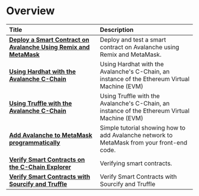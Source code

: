 # Overview

| Title | Description |
| :--- | :--- |
| [**Deploy a Smart Contract on Avalanche Using Remix and MetaMask**](deploy-a-smart-contract-on-avalanche-using-remix-and-metamask.md) | Deploy and test a smart contract on Avalanche using Remix and MetaMask. |
| [**Using Hardhat with the Avalanche C-Chain**](using-hardhat-with-the-avalanche-c-chain.md) | Using Hardhat with the Avalanche's C-Chain, an instance of the Ethereum Virtual Machine \(EVM\) |
| [**Using Truffle with the Avalanche C-Chain**](using-truffle-with-the-avalanche-c-chain.md) | Using Truffle with the Avalanche's C-Chain, an instance of the Ethereum Virtual Machine \(EVM\) |
| [**Add Avalanche to MetaMask programmatically**](add-avalanche-to-metamask-programmatically.md) | Simple tutorial showing how to add Avalanche network to MetaMask from your front-end code. |
| [**Verify Smart Contracts on the C-Chain Explorer**](verify-smart-contracts.md) | Verifying smart contracts. |
| [**Verify Smart Contracts with Sourcify and Truffle**](verify-smart-contracts-with-sourcify-truffle.md) | Verify Smart Contracts with Sourcify and Truffle |